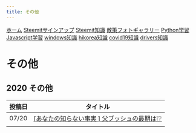 ```yaml
---
title: その他
---
```


[ホーム](../) [Steemitサインアップ](./steemitsignup.html) [Steemit知識](./steemittips.html) [散策フォトギャラリー](./photogarally.html) [Python学習](./python.html) [Javascript学習](./javascript.html) [windows知識](./windowstips.html) [hikorea知識](./hikorea.html) [covid19知識](./covid19tips.html) [drivers知識](./driverslicense.html)

# その他


## 2020 その他

|投稿日|タイトル|
|---|---|
|07/20|[[あなたの知らない事実 ] 父ブッシュの最期は❕❔](https://steemit.com/hive-101145/@yasu/4jpubn)|
|||
